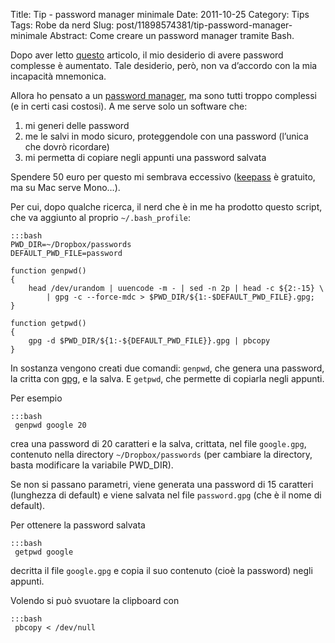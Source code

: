 Title: Tip - password manager minimale
Date: 2011-10-25
Category: Tips
Tags: Robe da nerd
Slug: post/11898574381/tip-password-manager-minimale
Abstract: Come creare un password manager tramite Bash.

Dopo aver letto [questo][hacked] articolo, il mio desiderio di avere password complesse è aumentato. Tale desiderio, però, non va d’accordo con la mia incapacità mnemonica.

Allora ho pensato a un [password manager][pwdmanager], ma sono tutti troppo complessi (e in certi casi costosi). A me serve solo un software che:

1. mi generi delle password
2. me le salvi in modo sicuro, proteggendole con una password (l’unica che dovrò ricordare)
3. mi permetta di copiare negli appunti una password salvata

Spendere 50 euro per questo mi sembrava eccessivo ([keepass][] è gratuito, ma su Mac serve Mono…).

[hacked]: http://www.theatlantic.com/magazine/archive/2011/10/hacked/8673/
[pwdmanager]: http://en.wikipedia.org/wiki/Password_manager
[keepass]: http://keepass.info/

Per cui, dopo qualche ricerca, il nerd che è in me ha prodotto questo script, che va aggiunto al proprio `~/.bash_profile`:

    :::bash
    PWD_DIR=~/Dropbox/passwords
    DEFAULT_PWD_FILE=password

    function genpwd()
    {
        head /dev/urandom | uuencode -m - | sed -n 2p | head -c ${2:-15} \
            | gpg -c --force-mdc > $PWD_DIR/${1:-$DEFAULT_PWD_FILE}.gpg;
    }

    function getpwd()
    {
        gpg -d $PWD_DIR/${1:-${DEFAULT_PWD_FILE}}.gpg | pbcopy
    }

In sostanza vengono creati due comandi: `genpwd`, che genera una password, la critta con [gpg][], e la salva. E `getpwd`, che permette di copiarla negli appunti.

[gpg]: http://www.gnupg.org/

Per esempio

    :::bash
     genpwd google 20

crea una password di 20 caratteri e la salva, crittata, nel file `google.gpg`, contenuto nella directory `~/Dropbox/passwords` (per cambiare la directory, basta modificare la variabile PWD_DIR).

Se non si passano parametri, viene generata una password di 15 caratteri (lunghezza di default) e viene salvata nel file `password.gpg` (che è il nome di default).

Per ottenere la password salvata

    :::bash
     getpwd google

decritta il file `google.gpg` e copia il suo contenuto (cioè la password) negli appunti.

Volendo si può svuotare la clipboard con

    :::bash
     pbcopy < /dev/null
